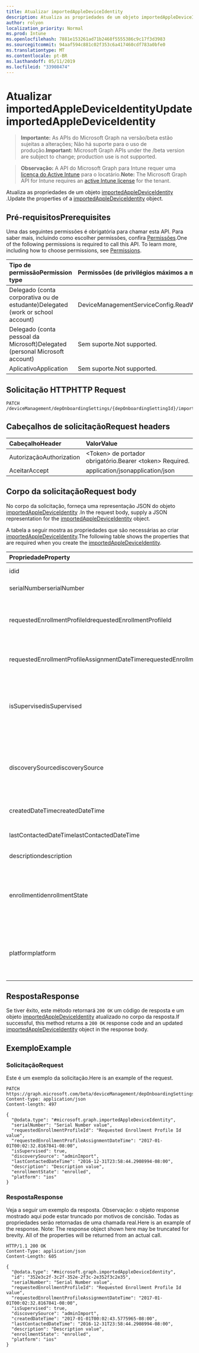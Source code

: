```yaml
---
title: Atualizar importedAppleDeviceIdentity
description: Atualiza as propriedades de um objeto importedAppleDeviceIdentity.
author: rolyon
localization_priority: Normal
ms.prod: Intune
ms.openlocfilehash: 7881e153261ad71b2468f5555386c9c17f3d3983
ms.sourcegitcommit: 94aaf594c881c02f353c6a417460cdf783a0bfe0
ms.translationtype: MT
ms.contentlocale: pt-BR
ms.lasthandoff: 05/11/2019
ms.locfileid: "33908474"
---
```

# <a name="update-importedappledeviceidentity"></a><span data-ttu-id="f81ef-103">Atualizar importedAppleDeviceIdentity</span><span class="sxs-lookup"><span data-stu-id="f81ef-103">Update importedAppleDeviceIdentity</span></span>

> <span data-ttu-id="f81ef-104">**Importante:** As APIs do Microsoft Graph na versão/beta estão sujeitas a alterações; Não há suporte para o uso de produção.</span><span class="sxs-lookup"><span data-stu-id="f81ef-104">**Important:** Microsoft Graph APIs under the /beta version are subject to change; production use is not supported.</span></span>

> <span data-ttu-id="f81ef-105">**Observação:** A API do Microsoft Graph para Intune requer uma [licença do Active Intune](https://go.microsoft.com/fwlink/?linkid=839381) para o locatário.</span><span class="sxs-lookup"><span data-stu-id="f81ef-105">**Note:** The Microsoft Graph API for Intune requires an [active Intune license](https://go.microsoft.com/fwlink/?linkid=839381) for the tenant.</span></span>

<span data-ttu-id="f81ef-106">Atualiza as propriedades de um objeto [importedAppleDeviceIdentity](../resources/intune-enrollment-importedappledeviceidentity.md) .</span><span class="sxs-lookup"><span data-stu-id="f81ef-106">Update the properties of a [importedAppleDeviceIdentity](../resources/intune-enrollment-importedappledeviceidentity.md) object.</span></span>

## <a name="prerequisites"></a><span data-ttu-id="f81ef-107">Pré-requisitos</span><span class="sxs-lookup"><span data-stu-id="f81ef-107">Prerequisites</span></span>
<span data-ttu-id="f81ef-p101">Uma das seguintes permissões é obrigatória para chamar esta API. Para saber mais, incluindo como escolher permissões, confira [Permissões](/graph/permissions-reference).</span><span class="sxs-lookup"><span data-stu-id="f81ef-p101">One of the following permissions is required to call this API. To learn more, including how to choose permissions, see [Permissions](/graph/permissions-reference).</span></span>

|<span data-ttu-id="f81ef-110">Tipo de permissão</span><span class="sxs-lookup"><span data-stu-id="f81ef-110">Permission type</span></span>|<span data-ttu-id="f81ef-111">Permissões (de privilégios máximos a mínimos)</span><span class="sxs-lookup"><span data-stu-id="f81ef-111">Permissions (from most to least privileged)</span></span>|
|:---|:---|
|<span data-ttu-id="f81ef-112">Delegado (conta corporativa ou de estudante)</span><span class="sxs-lookup"><span data-stu-id="f81ef-112">Delegated (work or school account)</span></span>|<span data-ttu-id="f81ef-113">DeviceManagementServiceConfig.ReadWrite.All</span><span class="sxs-lookup"><span data-stu-id="f81ef-113">DeviceManagementServiceConfig.ReadWrite.All</span></span>|
|<span data-ttu-id="f81ef-114">Delegado (conta pessoal da Microsoft)</span><span class="sxs-lookup"><span data-stu-id="f81ef-114">Delegated (personal Microsoft account)</span></span>|<span data-ttu-id="f81ef-115">Sem suporte.</span><span class="sxs-lookup"><span data-stu-id="f81ef-115">Not supported.</span></span>|
|<span data-ttu-id="f81ef-116">Aplicativo</span><span class="sxs-lookup"><span data-stu-id="f81ef-116">Application</span></span>|<span data-ttu-id="f81ef-117">Sem suporte.</span><span class="sxs-lookup"><span data-stu-id="f81ef-117">Not supported.</span></span>|

## <a name="http-request"></a><span data-ttu-id="f81ef-118">Solicitação HTTP</span><span class="sxs-lookup"><span data-stu-id="f81ef-118">HTTP Request</span></span>
<!-- {
  "blockType": "ignored"
}
-->
``` http
PATCH /deviceManagement/depOnboardingSettings/{depOnboardingSettingId}/importedAppleDeviceIdentities/{importedAppleDeviceIdentityId}
```

## <a name="request-headers"></a><span data-ttu-id="f81ef-119">Cabeçalhos de solicitação</span><span class="sxs-lookup"><span data-stu-id="f81ef-119">Request headers</span></span>
|<span data-ttu-id="f81ef-120">Cabeçalho</span><span class="sxs-lookup"><span data-stu-id="f81ef-120">Header</span></span>|<span data-ttu-id="f81ef-121">Valor</span><span class="sxs-lookup"><span data-stu-id="f81ef-121">Value</span></span>|
|:---|:---|
|<span data-ttu-id="f81ef-122">Autorização</span><span class="sxs-lookup"><span data-stu-id="f81ef-122">Authorization</span></span>|<span data-ttu-id="f81ef-123">&lt;Token&gt; de portador obrigatório.</span><span class="sxs-lookup"><span data-stu-id="f81ef-123">Bearer &lt;token&gt; Required.</span></span>|
|<span data-ttu-id="f81ef-124">Aceitar</span><span class="sxs-lookup"><span data-stu-id="f81ef-124">Accept</span></span>|<span data-ttu-id="f81ef-125">application/json</span><span class="sxs-lookup"><span data-stu-id="f81ef-125">application/json</span></span>|

## <a name="request-body"></a><span data-ttu-id="f81ef-126">Corpo da solicitação</span><span class="sxs-lookup"><span data-stu-id="f81ef-126">Request body</span></span>
<span data-ttu-id="f81ef-127">No corpo da solicitação, forneça uma representação JSON do objeto [importedAppleDeviceIdentity](../resources/intune-enrollment-importedappledeviceidentity.md) .</span><span class="sxs-lookup"><span data-stu-id="f81ef-127">In the request body, supply a JSON representation for the [importedAppleDeviceIdentity](../resources/intune-enrollment-importedappledeviceidentity.md) object.</span></span>

<span data-ttu-id="f81ef-128">A tabela a seguir mostra as propriedades que são necessárias ao criar [importedAppleDeviceIdentity](../resources/intune-enrollment-importedappledeviceidentity.md).</span><span class="sxs-lookup"><span data-stu-id="f81ef-128">The following table shows the properties that are required when you create the [importedAppleDeviceIdentity](../resources/intune-enrollment-importedappledeviceidentity.md).</span></span>

|<span data-ttu-id="f81ef-129">Propriedade</span><span class="sxs-lookup"><span data-stu-id="f81ef-129">Property</span></span>|<span data-ttu-id="f81ef-130">Tipo</span><span class="sxs-lookup"><span data-stu-id="f81ef-130">Type</span></span>|<span data-ttu-id="f81ef-131">Descrição</span><span class="sxs-lookup"><span data-stu-id="f81ef-131">Description</span></span>|
|:---|:---|:---|
|<span data-ttu-id="f81ef-132">id</span><span class="sxs-lookup"><span data-stu-id="f81ef-132">id</span></span>|<span data-ttu-id="f81ef-133">Cadeia de caracteres</span><span class="sxs-lookup"><span data-stu-id="f81ef-133">String</span></span>|<span data-ttu-id="f81ef-134">Chave da entidade.</span><span class="sxs-lookup"><span data-stu-id="f81ef-134">Key of the entity.</span></span>|
|<span data-ttu-id="f81ef-135">serialNumber</span><span class="sxs-lookup"><span data-stu-id="f81ef-135">serialNumber</span></span>|<span data-ttu-id="f81ef-136">String</span><span class="sxs-lookup"><span data-stu-id="f81ef-136">String</span></span>|<span data-ttu-id="f81ef-137">Número de série do dispositivo</span><span class="sxs-lookup"><span data-stu-id="f81ef-137">Device serial number</span></span>|
|<span data-ttu-id="f81ef-138">requestedEnrollmentProfileId</span><span class="sxs-lookup"><span data-stu-id="f81ef-138">requestedEnrollmentProfileId</span></span>|<span data-ttu-id="f81ef-139">Cadeia de caracteres</span><span class="sxs-lookup"><span data-stu-id="f81ef-139">String</span></span>|<span data-ttu-id="f81ef-140">ID do perfil de registro o administrador pretende aplicar ao dispositivo durante o próximo registro</span><span class="sxs-lookup"><span data-stu-id="f81ef-140">Enrollment profile Id admin intends to apply to the device during next enrollment</span></span>|
|<span data-ttu-id="f81ef-141">requestedEnrollmentProfileAssignmentDateTime</span><span class="sxs-lookup"><span data-stu-id="f81ef-141">requestedEnrollmentProfileAssignmentDateTime</span></span>|<span data-ttu-id="f81ef-142">DateTimeOffset</span><span class="sxs-lookup"><span data-stu-id="f81ef-142">DateTimeOffset</span></span>|<span data-ttu-id="f81ef-143">O perfil de registro de tempo foi atribuído ao dispositivo</span><span class="sxs-lookup"><span data-stu-id="f81ef-143">The time enrollment profile was assigned to the device</span></span>|
|<span data-ttu-id="f81ef-144">isSupervised</span><span class="sxs-lookup"><span data-stu-id="f81ef-144">isSupervised</span></span>|<span data-ttu-id="f81ef-145">Boolean</span><span class="sxs-lookup"><span data-stu-id="f81ef-145">Boolean</span></span>|<span data-ttu-id="f81ef-146">Indica se o dispositivo Apple é supervisionado.</span><span class="sxs-lookup"><span data-stu-id="f81ef-146">Indicates if the Apple device is supervised.</span></span> <span data-ttu-id="f81ef-147">Mais informações em:https://support.apple.com/en-us/HT202837</span><span class="sxs-lookup"><span data-stu-id="f81ef-147">More information is at: https://support.apple.com/en-us/HT202837</span></span>|
|<span data-ttu-id="f81ef-148">discoverySource</span><span class="sxs-lookup"><span data-stu-id="f81ef-148">discoverySource</span></span>|[<span data-ttu-id="f81ef-149">discoverySource</span><span class="sxs-lookup"><span data-stu-id="f81ef-149">discoverySource</span></span>](../resources/intune-enrollment-discoverysource.md)|<span data-ttu-id="f81ef-150">Fonte de descoberta de dispositivos Apple.</span><span class="sxs-lookup"><span data-stu-id="f81ef-150">Apple device discovery source.</span></span> <span data-ttu-id="f81ef-151">Os valores possíveis são: `unknown`, `adminImport`, `deviceEnrollmentProgram`.</span><span class="sxs-lookup"><span data-stu-id="f81ef-151">Possible values are: `unknown`, `adminImport`, `deviceEnrollmentProgram`.</span></span>|
|<span data-ttu-id="f81ef-152">createdDateTime</span><span class="sxs-lookup"><span data-stu-id="f81ef-152">createdDateTime</span></span>|<span data-ttu-id="f81ef-153">DateTimeOffset</span><span class="sxs-lookup"><span data-stu-id="f81ef-153">DateTimeOffset</span></span>|<span data-ttu-id="f81ef-154">Data e hora de criação do dispositivo</span><span class="sxs-lookup"><span data-stu-id="f81ef-154">Created Date Time of the device</span></span>|
|<span data-ttu-id="f81ef-155">lastContactedDateTime</span><span class="sxs-lookup"><span data-stu-id="f81ef-155">lastContactedDateTime</span></span>|<span data-ttu-id="f81ef-156">DateTimeOffset</span><span class="sxs-lookup"><span data-stu-id="f81ef-156">DateTimeOffset</span></span>|<span data-ttu-id="f81ef-157">Data e hora do último contato do dispositivo</span><span class="sxs-lookup"><span data-stu-id="f81ef-157">Last Contacted Date Time of the device</span></span>|
|<span data-ttu-id="f81ef-158">description</span><span class="sxs-lookup"><span data-stu-id="f81ef-158">description</span></span>|<span data-ttu-id="f81ef-159">String</span><span class="sxs-lookup"><span data-stu-id="f81ef-159">String</span></span>|<span data-ttu-id="f81ef-160">A descrição do dispositivo</span><span class="sxs-lookup"><span data-stu-id="f81ef-160">The description of the device</span></span>|
|<span data-ttu-id="f81ef-161">enrollmentid</span><span class="sxs-lookup"><span data-stu-id="f81ef-161">enrollmentState</span></span>|[<span data-ttu-id="f81ef-162">enrollmentid</span><span class="sxs-lookup"><span data-stu-id="f81ef-162">enrollmentState</span></span>](../resources/intune-enrollment-enrollmentstate.md)|<span data-ttu-id="f81ef-163">O estado do dispositivo no Intune.</span><span class="sxs-lookup"><span data-stu-id="f81ef-163">The state of the device in Intune.</span></span> <span data-ttu-id="f81ef-164">Os possíveis valores são: `unknown`, `enrolled`, `pendingReset`, `failed`, `notContacted`, `blocked`.</span><span class="sxs-lookup"><span data-stu-id="f81ef-164">Possible values are: `unknown`, `enrolled`, `pendingReset`, `failed`, `notContacted`, `blocked`.</span></span>|
|<span data-ttu-id="f81ef-165">platform</span><span class="sxs-lookup"><span data-stu-id="f81ef-165">platform</span></span>|[<span data-ttu-id="f81ef-166">plataforma</span><span class="sxs-lookup"><span data-stu-id="f81ef-166">platform</span></span>](../resources/intune-enrollment-platform.md)|<span data-ttu-id="f81ef-167">A plataforma do dispositivo.</span><span class="sxs-lookup"><span data-stu-id="f81ef-167">The platform of the Device.</span></span> <span data-ttu-id="f81ef-168">Os possíveis valores são: `unknown`, `ios`, `android`, `windows`, `windowsMobile`, `macOS`.</span><span class="sxs-lookup"><span data-stu-id="f81ef-168">Possible values are: `unknown`, `ios`, `android`, `windows`, `windowsMobile`, `macOS`.</span></span>|



## <a name="response"></a><span data-ttu-id="f81ef-169">Resposta</span><span class="sxs-lookup"><span data-stu-id="f81ef-169">Response</span></span>
<span data-ttu-id="f81ef-170">Se tiver êxito, este método retornará `200 OK` um código de resposta e um objeto [importedAppleDeviceIdentity](../resources/intune-enrollment-importedappledeviceidentity.md) atualizado no corpo da resposta.</span><span class="sxs-lookup"><span data-stu-id="f81ef-170">If successful, this method returns a `200 OK` response code and an updated [importedAppleDeviceIdentity](../resources/intune-enrollment-importedappledeviceidentity.md) object in the response body.</span></span>

## <a name="example"></a><span data-ttu-id="f81ef-171">Exemplo</span><span class="sxs-lookup"><span data-stu-id="f81ef-171">Example</span></span>

### <a name="request"></a><span data-ttu-id="f81ef-172">Solicitação</span><span class="sxs-lookup"><span data-stu-id="f81ef-172">Request</span></span>
<span data-ttu-id="f81ef-173">Este é um exemplo da solicitação.</span><span class="sxs-lookup"><span data-stu-id="f81ef-173">Here is an example of the request.</span></span>
``` http
PATCH https://graph.microsoft.com/beta/deviceManagement/depOnboardingSettings/{depOnboardingSettingId}/importedAppleDeviceIdentities/{importedAppleDeviceIdentityId}
Content-type: application/json
Content-length: 497

{
  "@odata.type": "#microsoft.graph.importedAppleDeviceIdentity",
  "serialNumber": "Serial Number value",
  "requestedEnrollmentProfileId": "Requested Enrollment Profile Id value",
  "requestedEnrollmentProfileAssignmentDateTime": "2017-01-01T00:02:32.8167841-08:00",
  "isSupervised": true,
  "discoverySource": "adminImport",
  "lastContactedDateTime": "2016-12-31T23:58:44.2908994-08:00",
  "description": "Description value",
  "enrollmentState": "enrolled",
  "platform": "ios"
}
```

### <a name="response"></a><span data-ttu-id="f81ef-174">Resposta</span><span class="sxs-lookup"><span data-stu-id="f81ef-174">Response</span></span>
<span data-ttu-id="f81ef-p106">Veja a seguir um exemplo da resposta. Observação: o objeto response mostrado aqui pode estar truncado por motivos de concisão. Todas as propriedades serão retornadas de uma chamada real.</span><span class="sxs-lookup"><span data-stu-id="f81ef-p106">Here is an example of the response. Note: The response object shown here may be truncated for brevity. All of the properties will be returned from an actual call.</span></span>
``` http
HTTP/1.1 200 OK
Content-Type: application/json
Content-Length: 605

{
  "@odata.type": "#microsoft.graph.importedAppleDeviceIdentity",
  "id": "352e3c2f-3c2f-352e-2f3c-2e352f3c2e35",
  "serialNumber": "Serial Number value",
  "requestedEnrollmentProfileId": "Requested Enrollment Profile Id value",
  "requestedEnrollmentProfileAssignmentDateTime": "2017-01-01T00:02:32.8167841-08:00",
  "isSupervised": true,
  "discoverySource": "adminImport",
  "createdDateTime": "2017-01-01T00:02:43.5775965-08:00",
  "lastContactedDateTime": "2016-12-31T23:58:44.2908994-08:00",
  "description": "Description value",
  "enrollmentState": "enrolled",
  "platform": "ios"
}
```




